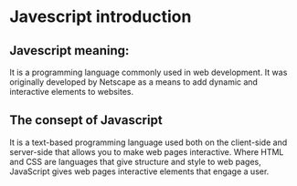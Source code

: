 # Javescript introduction
## Javescript meaning:
It is a programming language commonly used in web development. It was originally developed by Netscape as a means to add dynamic and interactive elements to websites.
## The consept of Javascript 
It is a text-based programming language used both on the client-side and server-side that allows you to make web pages interactive. Where HTML and CSS are languages that give structure and style to web pages, JavaScript gives web pages interactive elements that engage a user.


 
